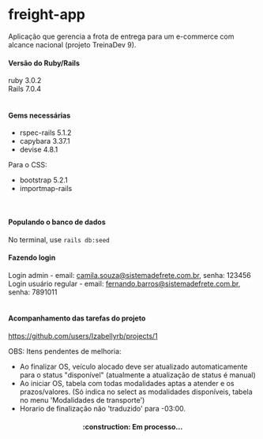 # freight-app

Aplicação que gerencia a frota de entrega para um e-commerce com alcance nacional (projeto TreinaDev 9).

#### Versão do Ruby/Rails
ruby 3.0.2 <br>
Rails 7.0.4<br>
<br>

#### Gems necessárias
- rspec-rails 5.1.2
- capybara 3.37.1
- devise 4.8.1

Para o CSS: <br>
- bootstrap 5.2.1
- importmap-rails
<br>

#### Populando o banco de dados
No terminal, use `rails db:seed`
<br>

#### Fazendo login
Login admin - email: camila.souza@sistemadefrete.com.br, senha: 123456 <br>
Login usuário regular - email: fernando.barros@sistemadefrete.com.br, senha: 7891011
<br><br>

#### Acompanhamento das tarefas do projeto
https://github.com/users/Izabellyrb/projects/1
<br>

OBS: Itens pendentes de melhoria:
-  Ao finalizar OS, veículo alocado deve ser atualizado automaticamente para o status "disponível" (atualmente a atualização de status é manual)
-  Ao iniciar OS, tabela com todas modalidades aptas a atender e os prazos/valores. (Só indica no select as modalidades disponíveis, tabela no menu 'Modalidades de transporte')
-  Horario de finalização não 'traduzido' para -03:00.


<h4 align="center">
:construction: Em processo...
</h4>
